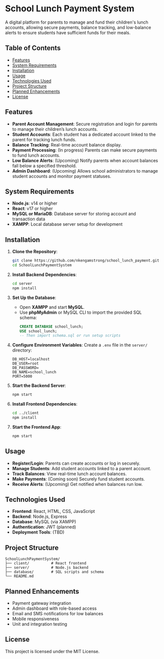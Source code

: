 # School Lunch Payment System

A digital platform for parents to manage and fund their children's lunch accounts, allowing secure payments, balance tracking, and low-balance alerts to ensure students have sufficient funds for their meals.

## Table of Contents

- [Features](#features)
- [System Requirements](#system-requirements)
- [Installation](#installation)
- [Usage](#usage)
- [Technologies Used](#technologies-used)
- [Project Structure](#project-structure)
- [Planned Enhancements](#planned-enhancements)
- [License](#license)

## Features

- **Parent Account Management**: Secure registration and login for parents to manage their children’s lunch accounts.
- **Student Accounts**: Each student has a dedicated account linked to the parent for tracking lunch funds.
- **Balance Tracking**: Real-time account balance display.
- **Payment Processing**: (In progress) Parents can make secure payments to fund lunch accounts.
- **Low Balance Alerts**: (Upcoming) Notify parents when account balances fall below a specified threshold.
- **Admin Dashboard**: (Upcoming) Allows school administrators to manage student accounts and monitor payment statuses.

## System Requirements

- **Node.js**: v14 or higher
- **React**: v17 or higher
- **MySQL or MariaDB**: Database server for storing account and transaction data
- **XAMPP**: Local database server setup for development

## Installation

1. **Clone the Repository**:
   ```bash
   git clone https://github.com/nkengamstrong/school_lunch_payment.git
   cd SchoolLunchPaymentSystem
   ```

2. **Install Backend Dependencies**:
   ```bash
   cd server
   npm install
   ```

3. **Set Up the Database**:
   - Open **XAMPP** and start **MySQL**.
   - Use **phpMyAdmin** or MySQL CLI to import the provided SQL schema:
     ```sql
     CREATE DATABASE school_lunch;
     USE school_lunch;
     -- Then import schema.sql or run setup scripts
     ```

4. **Configure Environment Variables**:
   Create a `.env` file in the `server/` directory:
   ```env
   DB_HOST=localhost
   DB_USER=root
   DB_PASSWORD=
   DB_NAME=school_lunch
   PORT=5000
   ```

5. **Start the Backend Server**:
   ```bash
   npm start
   ```

6. **Install Frontend Dependencies**:
   ```bash
   cd ../client
   npm install
   ```

7. **Start the Frontend App**:
   ```bash
   npm start
   ```

## Usage

- **Register/Login**: Parents can create accounts or log in securely.
- **Manage Students**: Add student accounts linked to a parent account.
- **Track Balances**: View real-time lunch account balances.
- **Make Payments**: (Coming soon) Securely fund student accounts.
- **Receive Alerts**: (Upcoming) Get notified when balances run low.

## Technologies Used

- **Frontend**: React, HTML, CSS, JavaScript
- **Backend**: Node.js, Express
- **Database**: MySQL (via XAMPP)
- **Authentication**: JWT (planned)
- **Deployment Tools**: (TBD)

## Project Structure

```
SchoolLunchPaymentSystem/
├── client/          # React frontend
├── server/          # Node.js backend
├── database/        # SQL scripts and schema
└── README.md
```

## Planned Enhancements

- Payment gateway integration
- Admin dashboard with role-based access
- Email and SMS notifications for low balances
- Mobile responsiveness
- Unit and integration testing

## License

This project is licensed under the MIT License.
